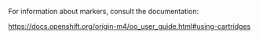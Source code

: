 For information about markers, consult the documentation:

https://docs.openshift.org/origin-m4/oo_user_guide.html#using-cartridges
